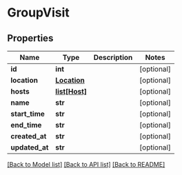 # GroupVisit


## Properties
Name | Type | Description | Notes
------------ | ------------- | ------------- | -------------
**id** | **int** |  | [optional] 
**location** | [**Location**](Location.md) |  | [optional] 
**hosts** | [**list[Host]**](Host.md) |  | [optional] 
**name** | **str** |  | [optional] 
**start_time** | **str** |  | [optional] 
**end_time** | **str** |  | [optional] 
**created_at** | **str** |  | [optional] 
**updated_at** | **str** |  | [optional] 

[[Back to Model list]](../README.md#documentation-for-models) [[Back to API list]](../README.md#documentation-for-api-endpoints) [[Back to README]](../README.md)


